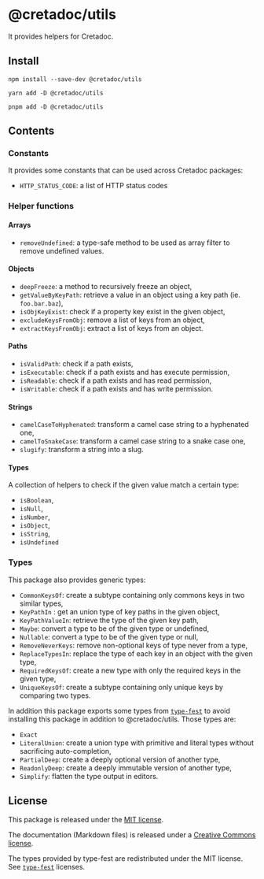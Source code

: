 # @cretadoc/utils

It provides helpers for Cretadoc.

## Install

```
npm install --save-dev @cretadoc/utils
```

```
yarn add -D @cretadoc/utils
```

```
pnpm add -D @cretadoc/utils
```

## Contents

### Constants

It provides some constants that can be used across Cretadoc packages:

- `HTTP_STATUS_CODE`: a list of HTTP status codes

### Helper functions

#### Arrays

- `removeUndefined`: a type-safe method to be used as array filter to remove undefined values.

#### Objects

- `deepFreeze`: a method to recursively freeze an object,
- `getValueByKeyPath`: retrieve a value in an object using a key path (ie. `foo.bar.baz`),
- `isObjKeyExist`: check if a property key exist in the given object,
- `excludeKeysFromObj`: remove a list of keys from an object,
- `extractKeysFromObj`: extract a list of keys from an object.

#### Paths

- `isValidPath`: check if a path exists,
- `isExecutable`: check if a path exists and has execute permission,
- `isReadable`: check if a path exists and has read permission,
- `isWritable`: check if a path exists and has write permission.

#### Strings

- `camelCaseToHyphenated`: transform a camel case string to a hyphenated one,
- `camelToSnakeCase`: transform a camel case string to a snake case one,
- `slugify`: transform a string into a slug.

#### Types

A collection of helpers to check if the given value match a certain type:

- `isBoolean`,
- `isNull`,
- `isNumber`,
- `isObject`,
- `isString`,
- `isUndefined`

### Types

This package also provides generic types:

- `CommonKeysOf`: create a subtype containing only commons keys in two similar types,
- `KeyPathIn` : get an union type of key paths in the given object,
- `KeyPathValueIn`: retrieve the type of the given key path,
- `Maybe`: convert a type to be of the given type or undefined,
- `Nullable`: convert a type to be of the given type or null,
- `RemoveNeverKeys`: remove non-optional keys of type never from a type,
- `ReplaceTypesIn`: replace the type of each key in an object with the given type,
- `RequiredKeysOf`: create a new type with only the required keys in the given type,
- `UniqueKeysOf`: create a subtype containing only unique keys by comparing two types.

In addition this package exports some types from [`type-fest`](https://github.com/sindresorhus/type-fest) to avoid installing this package in addition to @cretadoc/utils. Those types are:

- `Exact`
- `LiteralUnion`: create a union type with primitive and literal types without sacrificing auto-completion,
- `PartialDeep`: create a deeply optional version of another type,
- `ReadonlyDeep`: create a deeply immutable version of another type,
- `Simplify`: flatten the type output in editors.

## License

This package is released under the [MIT license](./LICENSE).

The documentation (Markdown files) is released under a [Creative Commons license](./LICENSE-docs).

The types provided by type-fest are redistributed under the MIT license. See [`type-fest`](https://github.com/sindresorhus/type-fest) licenses.
